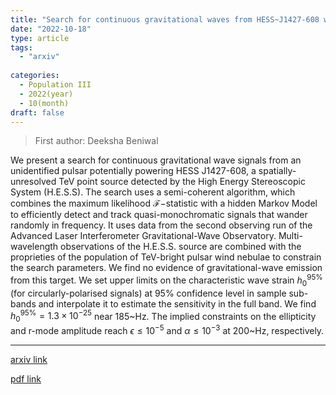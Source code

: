 ```yaml
---
title: "Search for continuous gravitational waves from HESS~J1427-608 with a hidden Markov model"
date: "2022-10-18"
type: article
tags:
  - "arxiv"
  
categories:
  - Population III
  - 2022(year)
  - 10(month)
draft: false
---
```

> First author: Deeksha Beniwal

 We present a search for continuous gravitational wave signals from an
unidentified pulsar potentially powering HESS J1427-608, a spatially-unresolved
TeV point source detected by the High Energy Stereoscopic System (H.E.S.S). The
search uses a semi-coherent algorithm, which combines the maximum likelihood
$\mathcal{F}-$statistic with a hidden Markov Model to efficiently detect and
track quasi-monochromatic signals that wander randomly in frequency. It uses
data from the second observing run of the Advanced Laser Interferometer
Gravitational-Wave Observatory. Multi-wavelength observations of the H.E.S.S.
source are combined with the proprieties of the population of TeV-bright pulsar
wind nebulae to constrain the search parameters. We find no evidence of
gravitational-wave emission from this target. We set upper limits on the
characteristic wave strain $h_0^{95\%}$ (for circularly-polarised signals) at
$95\%$ confidence level in sample sub-bands and interpolate it to estimate the
sensitivity in the full band. We find $h_0^{95\%} = 1.3\times 10^{-25}$ near
185~Hz. The implied constraints on the ellipticity and r-mode amplitude reach
$\epsilon\leq 10^{-5}$ and $\alpha \leq 10^{-3}$ at 200~Hz, respectively.

---
[arxiv link](http://arxiv.org/abs/2210.09592v1)

[pdf link](http://arxiv.org/pdf/2210.09592v1)